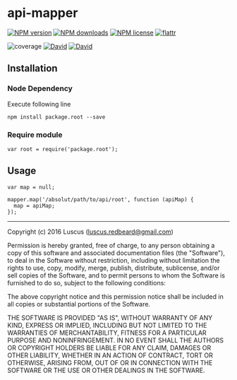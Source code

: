 # api-mapper

[![NPM version](https://img.shields.io/npm/v/api-mapper.svg?style=flat)](https://www.npmjs.com/package/api-mapper "View this project on NPM")
[![NPM downloads](https://img.shields.io/npm/dm/api-mapper.svg?style=flat)](https://www.npmjs.com/package/api-mapper "View this project on NPM")
[![NPM license](https://img.shields.io/npm/l/api-mapper.svg?style=flat)](https://www.npmjs.com/package/api-mapper "View this project on NPM")
[![flattr](https://img.shields.io/badge/flattr-donate-yellow.svg?style=flat)](http://flattr.com/thing/3817419/luscus-on-GitHub)

![coverage](https://rawgit.com/luscus/api-mapper/master/reports/coverage.svg)
[![David](https://img.shields.io/david/luscus/api-mapper.svg?style=flat)](https://david-dm.org/luscus/api-mapper)
[![David](https://img.shields.io/david/dev/luscus/api-mapper.svg?style=flat)](https://david-dm.org/luscus/api-mapper#info=devDependencies)



## Installation

### Node Dependency

Execute following line

    npm install package.root --save

### Require module

    var root = require('package.root');

## Usage

    var map = null;
    
    mapper.map('/absolut/path/to/api/root', function (apiMap) {
      map = apiMap;
    });


-------------------
Copyright (c) 2016 Luscus (luscus.redbeard@gmail.com)

Permission is hereby granted, free of charge, to any person obtaining a copy of this software and associated documentation files (the "Software"), to deal in the Software without restriction, including without limitation the rights to use, copy, modify, merge, publish, distribute, sublicense, and/or sell copies of the Software, and to permit persons to whom the Software is furnished to do so, subject to the following conditions:

The above copyright notice and this permission notice shall be included in all copies or substantial portions of the Software.

THE SOFTWARE IS PROVIDED "AS IS", WITHOUT WARRANTY OF ANY KIND, EXPRESS OR IMPLIED, INCLUDING BUT NOT LIMITED TO THE WARRANTIES OF MERCHANTABILITY, FITNESS FOR A PARTICULAR PURPOSE AND NONINFRINGEMENT. IN NO EVENT SHALL THE AUTHORS OR COPYRIGHT HOLDERS BE LIABLE FOR ANY CLAIM, DAMAGES OR OTHER LIABILITY, WHETHER IN AN ACTION OF CONTRACT, TORT OR OTHERWISE, ARISING FROM, OUT OF OR IN CONNECTION WITH THE SOFTWARE OR THE USE OR OTHER DEALINGS IN THE SOFTWARE.
